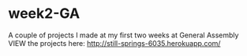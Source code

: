 # week2-GA
A couple of projects I made at my first two weeks at General Assembly
<br/>
VIEW the projects here: http://still-springs-6035.herokuapp.com/
